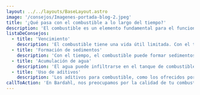 ```yaml
---
layout: ../../layouts/BaseLayout.astro
image: '/consejos/Imagenes-portada-blog-2.jpeg'
title: '¿Qué pasa con el combustible a lo largo del tiempo?'
description: 'El combustible es un elemento fundamental para el funcionamiento de tu vehículo. Sin embargo, a lo largo del tiempo, puede degradarse y acumular impurezas que afectan su calidad y rendimiento. Es importante entender qué sucede con el combustible a medida que pasa el tiempo y cómo puede afectar a tu motor. Aquí te lo explicamos.'
listaDeConsejos:
  - title: 'Vencimiento'
    description: 'El combustible tiene una vida útil limitada. Con el tiempo, puede volverse menos eficiente y afectar el rendimiento del motor. Es recomendable utilizar el combustible dentro de su fecha de vencimiento para evitar problemas.'
  - title: 'Formación de sedimentos'
    description: 'Con el tiempo, el combustible puede formar sedimentos y partículas que se acumulan en el sistema de combustión. Estos sedimentos pueden obstruir los inyectores y las válvulas, afectando el rendimiento del motor.'
  - title: 'Acumulación de agua'
    description: 'El agua puede infiltrarse en el tanque de combustible a través de condensación o contaminación. La presencia de agua en el combustible puede provocar problemas de corrosión y afectar la eficiencia de combustión.'
  - title: 'Uso de aditivos'
    description: 'Los aditivos para combustible, como los ofrecidos por Bardahl, son una solución efectiva para contrarrestar los problemas relacionados con el tiempo y la degradación del combustible. Estos aditivos ayudan a limpiar el sistema de combustión, mejorar la eficiencia y proteger el motor.'
callToAction: 'En Bardahl, nos preocupamos por la calidad de tu combustible y el rendimiento de tu motor. Nuestros aditivos están formulados para combatir los problemas asociados con el tiempo y garantizar un funcionamiento óptimo. ¡Confía en nosotros para mantener tu motor en excelente estado a lo largo del tiempo!'
---
```

